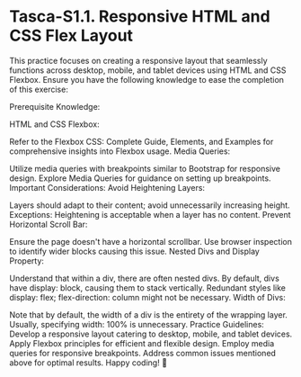 # Tasca-S1.1. Responsive HTML and CSS Flex Layout

This practice focuses on creating a responsive layout that seamlessly functions across desktop, mobile, and tablet devices using HTML and CSS Flexbox. Ensure you have the following knowledge to ease the completion of this exercise:

Prerequisite Knowledge:

HTML and CSS Flexbox:

Refer to the Flexbox CSS: Complete Guide, Elements, and Examples for comprehensive insights into Flexbox usage.
Media Queries:

Utilize media queries with breakpoints similar to Bootstrap for responsive design.
Explore Media Queries for guidance on setting up breakpoints.
Important Considerations:
Avoid Heightening Layers:

Layers should adapt to their content; avoid unnecessarily increasing height.
Exceptions: Heightening is acceptable when a layer has no content.
Prevent Horizontal Scroll Bar:

Ensure the page doesn't have a horizontal scrollbar.
Use browser inspection to identify wider blocks causing this issue.
Nested Divs and Display Property:

Understand that within a div, there are often nested divs.
By default, divs have display: block, causing them to stack vertically.
Redundant styles like display: flex; flex-direction: column might not be necessary.
Width of Divs:

Note that by default, the width of a div is the entirety of the wrapping layer.
Usually, specifying width: 100% is unnecessary.
Practice Guidelines:
Develop a responsive layout catering to desktop, mobile, and tablet devices.
Apply Flexbox principles for efficient and flexible design.
Employ media queries for responsive breakpoints.
Address common issues mentioned above for optimal results.
Happy coding! 🚀
